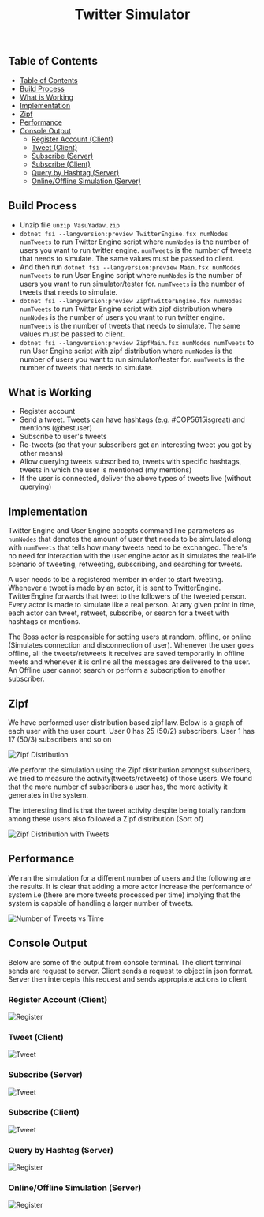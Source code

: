 <h1 align="center"> Twitter Simulator </h1> <br>

## Table of Contents

- [Table of Contents](#table-of-contents)
- [Build Process](#build-process)
- [What is Working](#what-is-working)
- [Implementation](#implementation)
- [Zipf](#zipf)
- [Performance](#performance)
- [Console Output](#console-output)
  - [Register Account (Client)](#register-account-client)
  - [Tweet (Client)](#tweet-client)
  - [Subscribe (Server)](#subscribe-server)
  - [Subscribe (Client)](#subscribe-client)
  - [Query by Hashtag (Server)](#query-by-hashtag-server)
  - [Online/Offline Simulation (Server)](#onlineoffline-simulation-server)

## Build Process

- Unzip file `unzip VasuYadav.zip`
- `dotnet fsi --langversion:preview TwitterEngine.fsx numNodes numTweets` to run Twitter Engine script where `numNodes` is the number of users you want to run twitter engine. `numTweets` is the number of tweets that needs to simulate. The same values must be passed to client.
- And then run `dotnet fsi --langversion:preview Main.fsx numNodes numTweets` to run User Engine script where `numNodes` is the number of users you want to run simulator/tester for. `numTweets` is the number of tweets that needs to simulate.
- `dotnet fsi --langversion:preview ZipfTwitterEngine.fsx numNodes numTweets` to run Twitter Engine script with zipf distribution where `numNodes` is the number of users you want to run twitter engine. `numTweets` is the number of tweets that needs to simulate. The same values must be passed to client.
- `dotnet fsi --langversion:preview ZipfMain.fsx numNodes numTweets` to run User Engine script with zipf distribution where `numNodes` is the number of users you want to run simulator/tester for. `numTweets` is the number of tweets that needs to simulate.

## What is Working

- Register account
- Send a tweet. Tweets can have hashtags (e.g. #COP5615isgreat) and mentions (@bestuser)
- Subscribe to user's tweets
- Re-tweets (so that your subscribers get an interesting tweet you got by other means)
- Allow querying tweets subscribed to, tweets with specific hashtags, tweets in which the user is mentioned (my mentions)
- If the user is connected, deliver the above types of tweets live (without querying)

## Implementation

Twitter Engine and User Engine accepts command line parameters as `numNodes` that denotes the amount of user that needs to be simulated along with `numTweets` that tells how many tweets need to be exchanged. There's no need for interaction with the user engine actor as it simulates the real-life scenario of tweeting, retweeting, subscribing, and searching for tweets.

A user needs to be a registered member in order to start tweeting. Whenever a tweet is made by an actor, it is sent to TwitterEngine. TwitterEngine forwards that tweet to the followers of the tweeted person. Every actor is made to simulate like a real person. At any given point in time, each actor can tweet, retweet, subscribe, or search for a tweet with hashtags or mentions.

The Boss actor is responsible for setting users at random, offline, or online (Simulates connection and disconnection of user). Whenever the user goes offline, all the tweets/retweets it receives are saved temporarily in offline meets and whenever it is online all the messages are delivered to the user. An Offline user cannot search or perform a subscription to another subscriber.
## Zipf

We have performed user distribution based zipf law. Below is a graph of each user with the user count. User 0 has 25 (50/2) subscribers. User 1 has 17 (50/3) subscribers and so on

![Zipf Distribution](./docs/zipfsub.png)

We perform the simulation using the Zipf distribution amongst subscribers, we tried to measure the activity(tweets/retweets) of those users. We found that the more number of subscribers a user has, the more activity it generates in the system.

The interesting find is that the tweet activity despite being totally random among these users also followed a Zipf distribution (Sort of)

![Zipf Distribution with Tweets](./docs/zipf.png)
## Performance

We ran the simulation for a different number of users and the following are the results. It is clear that adding a more actor increase the performance of system i.e (there are more tweets processed per time) implying that the system is capable of handling a larger number of tweets.

![Number of Tweets vs Time](./docs/number_tweets_time.png)

## Console Output

Below are some of the output from console terminal. The client terminal sends are request to server. Client sends a request to object in json format. Server then intercepts this request and sends appropiate actions to client

### Register Account (Client)

![Register](./docs/register.png)

### Tweet (Client)

![Tweet](./docs/tweet.png)

### Subscribe (Server)

![Tweet](./docs/subscribe.png)

### Subscribe (Client)

![Tweet](./docs/client_subs.png)

### Query by Hashtag (Server)

![Register](./docs/serverQuery.png)

### Online/Offline Simulation (Server)

![Register](./docs/onoff.png)